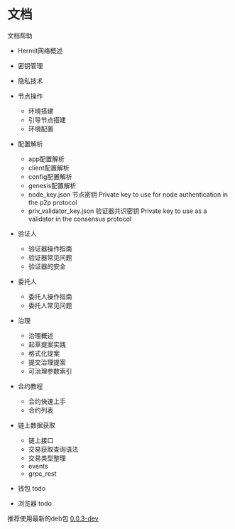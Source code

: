 # 文档

文档帮助

- Hermit网络概述

- 密钥管理

- 隐私技术

- 节点操作
  - 环境搭建
  - 引导节点搭建
  - 环境配置
- 配置解析
  - app配置解析
  - client配置解析
  - config配置解析
  - genesis配置解析
  - node_key.json 节点密钥  Private key to use for node authentication in the p2p protocol
  - priv_validator_key.json 验证器共识密钥  Private key to use as a validator in the consensus protocol
- 验证人
  - 验证器操作指南
  - 验证器常见问题
  - 验证器的安全
- 委托人
  - 委托人操作指南
  - 委托人常见问题
- 治理
  - 治理概述
  - 起草提案实践
  - 格式化提案
  - 提交治理提案
  - 可治理参数索引
- 合约教程
  - 合约快速上手
  - 合约列表
- 链上数据获取
   - 链上接口
   - 交易获取查询语法
   - 交易类型整理 
   - events
   - grpc_rest
   
- 钱包
    todo
- 浏览器
    todo


推荐使用最新的deb包
[0.0.3-dev](https://github.com/HermitMatrixNetwork/HermitMatrixNetwork/releases/download/v0.0.3/hermitmatrixnetwork_0.0.3-dev_amd64.deb)